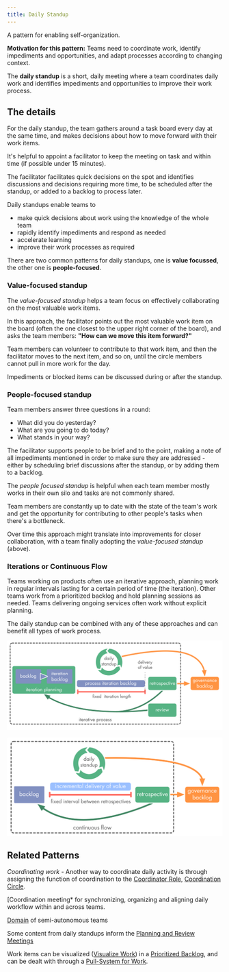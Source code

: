 ```yaml
---
title: Daily Standup
---
```


A pattern for enabling self-organization.

**Motivation for this pattern:** Teams need to coordinate work, identify impediments and opportunities, and adapt processes according to changing context.

The **daily standup** is a short, daily meeting where a team coordinates daily work and identifies impediments and opportunities to improve their work process.

## The details

For the daily standup, the team gathers around a task board every day at the same time, and makes decisions about how to move forward with their work items.

It's helpful to appoint a facilitator to keep the meeting on task and within time (if possible under 15 minutes).

The facilitator facilitates quick decisions on the spot and identifies discussions and decisions requiring more time, to be scheduled after the standup, or added to a backlog to process later.

Daily standups enable teams to

* make quick decisions about work using the knowledge of the whole team
* rapidly identify impediments and respond as needed
* accelerate learning
* improve their work processes as required

There are two common patterns for daily standups, one is **value focussed**, the other one is **people-focused**.


### Value-focused standup

The *value-focused standup* helps a team focus on effectively collaborating on the most valuable work items.

In this approach, the facilitator points out the most valuable work item on the board (often the one closest to the upper right corner of the board), and asks the team members: **"How can we move this item forward?"**

Team members can volunteer to contribute to that work item, and then the facilitator moves to the next item, and so on, until the circle members cannot pull in more work for the day.

Impediments or blocked items can be discussed during or after the standup.


### People-focused standup

Team members answer three questions in a round:

* What did you do yesterday?
* What are you going to do today?
* What stands in your way?

The facilitator supports people to be brief and to the point, making a note of all impediments mentioned in order to make sure they are addressed - either by scheduling brief discussions after the standup, or by adding them to a backlog.

The *people focused standup* is helpful when each team member mostly works in their own silo and tasks are not commonly shared.


Team members are constantly up to date with the state of the team's work and get the opportunity for contributing to other people's tasks when there's a bottleneck.


Over time this approach might translate into improvements for closer collaboration, with a team finally adopting the *value-focused standup* (above).


### Iterations or Continuous Flow

Teams working on products often use an iterative approach, planning work in regular intervals lasting for a certain period of time (the iteration). Other teams work from a prioritized backlog and hold planning sessions as needed. Teams delivering ongoing services often work without explicit planning.

The daily standup can be combined with any of these approaches and can benefit all types of work process.

![Daily Standup and Continuous Flow](<img/meetings/iterations.png>)

![Daily Standup and Iterations](<img/meetings/continuous-flow.png>)


## Related Patterns


*Coordinating work* - Another way to coordinate daily activity is through assigning the function of coordination to the [Coordinator Role](coordinator-role.md), [Coordination Circle](coordination-circle.md).

[Coordination meeting* for synchronizing, organizing and aligning daily workflow within and across teams.

[Domain](domain.md) of semi-autonomous teams

Some content from daily standups inform the [Planning and Review Meetings](planning-and-review-meetings.md)

Work items can be visualized ([Visualize Work](visualize-work.md)) in a [Prioritized Backlog](prioritized-backlog.md), and can be dealt with through a [Pull-System for Work](pull-system-for-work.md).
